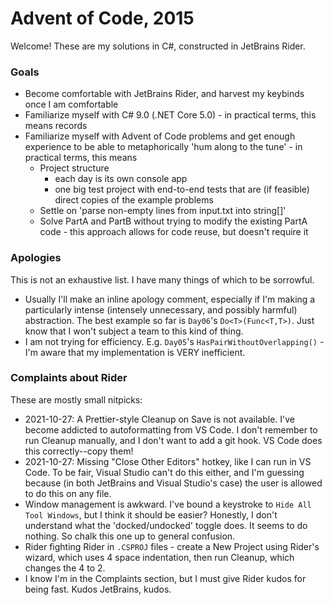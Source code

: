 # Advent of Code, 2015

Welcome! These are my solutions in C#, constructed in JetBrains Rider.

### Goals

- Become comfortable with JetBrains Rider, and harvest my keybinds once I am comfortable
- Familiarize myself with C# 9.0 (.NET Core 5.0) - in practical terms, this means records
- Familiarize myself with Advent of Code problems and get enough experience to be able to metaphorically 'hum along to the tune' - in practical terms, this means
  - Project structure
    - each day is its own console app
    - one big test project with end-to-end tests that are (if feasible) direct copies of the example problems
  - Settle on 'parse non-empty lines from input.txt into string[]'
  - Solve PartA and PartB without trying to modify the existing PartA code - this approach allows for code reuse, but doesn't require it

### Apologies

This is not an exhaustive list. I have many things of which to be sorrowful.

- Usually I'll make an inline apology comment, especially if I'm making a particularly intense (intensely unnecessary, and possibly harmful) abstraction. The best example so far is `Day06`'s `Do<T>(Func<T,T>)`. Just know that I won't subject a team to this kind of thing.
- I am not trying for efficiency. E.g. `Day05`'s `HasPairWithoutOverlapping()` - I'm aware that my implementation is VERY inefficient.

### Complaints about Rider

These are mostly small nitpicks:

- 2021-10-27: A Prettier-style Cleanup on Save is not available. I've become addicted to autoformatting from VS Code. I don't remember to run Cleanup manually, and I don't want to add a git hook. VS Code does this correctly--copy them!
- 2021-10-27: Missing "Close Other Editors" hotkey, like I can run in VS Code. To be fair, Visual Studio can't do this either, and I'm guessing because (in both JetBrains and Visual Studio's case) the user is allowed to do this on any file.
- Window management is awkward. I've bound a keystroke to `Hide All Tool Windows`, but I think it should be easier? Honestly, I don't understand what the 'docked/undocked' toggle does. It seems to do nothing. So chalk this one up to general confusion.
- Rider fighting Rider in `.CSPROJ` files - create a New Project using Rider's wizard, which uses 4 space indentation, then run Cleanup, which changes the 4 to 2.
- I know I'm in the Complaints section, but I must give Rider kudos for being fast. Kudos JetBrains, kudos.
